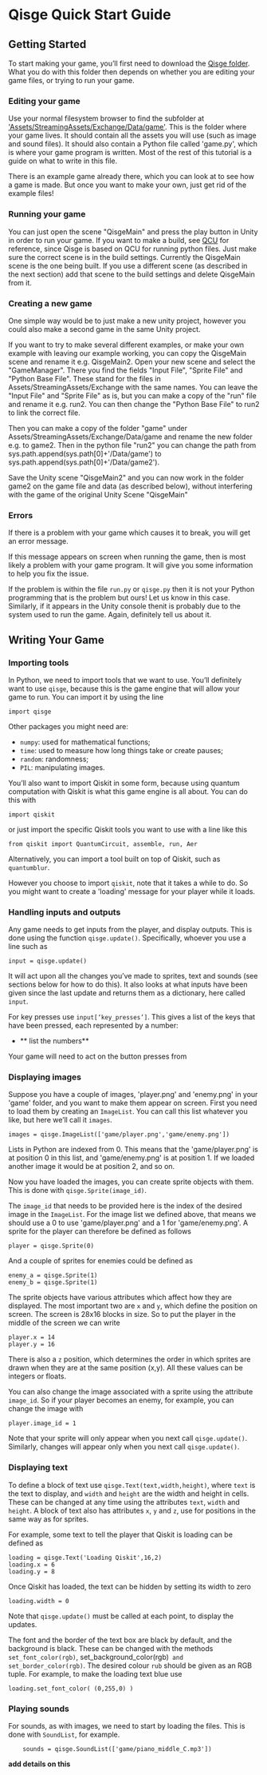 # Qisge Quick Start Guide



## Getting Started

To start making your game, you’ll first need to download the [Qisge folder](https://github.com/qiskit-community/Qisge/archive/refs/heads/main.zip). What you do with this folder then depends on whether you are editing your game files, or trying to run your game.


### Editing your game

Use your normal filesystem browser to find the subfolder at ['Assets/StreamingAssets/Exchange/Data/game'](Assets/StreamingAssets/Exchange/Data/game). This is the folder where your game lives. It should contain all the assets you will use (such as image and sound files). It should also contain a Python file called 'game.py', which is where your game program is written. Most of the rest of this tutorial is a guide on what to write in this file.

There is an example game already there, which you can look at to see how a game is made. But once you want to make your own, just get rid of the example files!

### Running your game

You can just open the scene "QisgeMain" and press the play button in Unity in order to run your game.
If you want to make a build, see [QCU](https://github.com/TigrisCallidus/QCU) for reference, since Qisge is based on QCU for running python files.
Just make sure the correct scene is in the build settings. Currently the QisgeMain scene is the one being built.
If you use a different scene (as described in the next section) add that scene to the build settings and delete QisgeMain from it.

### Creating a new game

One simple way would be to just make a new unity project, however you could also make a second game in the same Unity project.

If you want to try to make several different examples, or make your own example with leaving our example working, you can copy the QisgeMain scene and rename it e.g. QisgeMain2.
Open your new scene and select the "GameManager". There you find the fields "Input File", "Sprite File" and "Python Base File".
These stand for the files in Assets/StreamingAssets/Exchange with the same names. You can leave the "Input File" and "Sprite File" as is,
but you can make a copy of the "run" file and rename it e.g. run2. You can then change the "Python Base File" to run2 to link the correct file.

Then you can make a copy of the folder "game" under Assets/StreamingAssets/Exchange/Data/game and rename the new folder e.g. to game2.
Then in the python file "run2" you can change the path from sys.path.append(sys.path[0]+'/Data/game') to sys.path.append(sys.path[0]+'/Data/game2').

Save the Unity scene "QisgeMain2" and you can now work in the folder game2 on the game file and data (as described below), without interfering with the game of the original Unity Scene "QisgeMain"

### Errors

If there is a problem with your game which causes it to break, you will get an error message.

If this message appears on screen when running the game, then is most likely a problem with your game program. It will give you some information to help you fix the issue.

If the problem is within the file `run.py` or `qisge.py` then it is not your Python programming that is the problem but ours! Let us know in this case. Similarly, if it appears in the Unity console thenit is probably due to the system used to run the game. Again, definitely tell us about it.




## Writing Your Game

### Importing tools

In Python, we need to import tools that we want to use. You’ll definitely want to use `qisge`, because this is the game engine that will allow your game to run. You can import it by using the line

```
import qisge
```

Other packages you might need are:
* `numpy`: used for mathematical functions;
* `time`: used to measure how long things take or create pauses;
* `random`: randomness;
* `PIL`: manipulating images.

You’ll also want to import Qiskit in some form, because using quantum computation with Qiskit is what this game engine is all about. You can do this with

```
import qiskit
```

or just import the specific Qiskit tools you want to use with a line like this

```
from qiskit import QuantumCircuit, assemble, run, Aer
```
Alternatively, you can import a tool built on top of Qiskit, such as `quantumblur`.

However you choose to import `qiskit`, note that it takes a while to do. So you might want to create a 'loading' message for your player while it loads.


### Handling inputs and outputs

Any game needs to get inputs from the player, and display outputs. This is done using the function `qisge.update()`. Specifically, whoever you use a line such as

```
input = qisge.update()
```

It will act upon all the changes you’ve made to sprites, text and sounds (see sections below for how to do this). It also looks at what inputs have been given since the last update and returns them as a dictionary, here called `input`.

For key presses use `input[‘key_presses’]`. This gives a list of the keys that have been pressed, each represented by a number:
* ** list the numbers**


Your game will need to act on the button presses from

### Displaying images

Suppose you have a couple of images, 'player.png' and 'enemy.png' in your 'game' folder, and you want to make them appear on screen. First you need to load them by creating an `ImageList`. You can call this list whatever you like, but here we’ll call it `images`.

```
images = qisge.ImageList(['game/player.png','game/enemy.png'])
```

Lists in Python are indexed from 0. This means that the 'game/player.png' is at position 0 in this list, and 'game/enemy.png' is at position 1. If we loaded another image it would be at position 2, and so on.

Now you have loaded the images, you can create sprite objects with them. This is done with `qisge.Sprite(image_id)`.

The `image_id` that needs to be provided here is the index of the desired image in the `ImageList`. For the image list we defined above, that means we should use a 0 to use 'game/player.png' and a 1 for 'game/enemy.png'. A sprite for the player can therefore be defined as follows

```
player = qisge.Sprite(0)
```

And a couple of sprites for enemies could be defined as

```
enemy_a = qisge.Sprite(1)
enemy_b = qisge.Sprite(1)
```

The sprite objects have various attributes which affect how they are displayed. The most important two are `x` and `y`, which define the position on screen. The screen is 28x16 blocks in size. So to put the player in the middle of the screen we can write

```
player.x = 14
player.y = 16
```

There is also a `z` position, which determines the order in which sprites are drawn when they are at the same position (x,y). All these values can be integers or floats.

You can also change the image associated with a sprite using the attribute `image_id`. So if your player becomes an enemy, for example, you can change the image with

```
player.image_id = 1
```

Note that your sprite will only appear when you next call `qisge.update()`. Similarly, changes will appear only when you next call `qisge.update()`.


### Displaying text

To define a block of text use `qisge.Text(text,width,height)`, where `text` is the text to display, and `width` and `height` are the width and height in cells. These can be changed at any time using the attributes `text`, `width` and `height`. A block of text also has attributes `x`, `y` and `z`, use for positions in the same way as for sprites.

For example, some text to tell the player that Qiskit is loading can be defined as

```
loading = qisge.Text('Loading Qiskit',16,2)
loading.x = 6
loading.y = 8
```

Once Qiskit has loaded, the text can be hidden by setting its width to zero

```
loading.width = 0
```

Note that `qisge.update()` must be called at each point, to display the updates.

The font and the border of the text box are black by default, and the background is black. These can be changed with the methods `set_font_color(rgb)`, set_background_color(rgb)` and set_border_color(rgb)`. The desired colour `rub` should be given as an RGB tuple. For example, to make the loading text blue use

```
loading.set_font_color( (0,255,0) )
```

### Playing sounds

For sounds, as with images, we need to start by loading the files. This is done with `SoundList`, for example.

```
    sounds = qisge.SoundList(['game/piano_middle_C.mp3'])
```

**add details on this**
